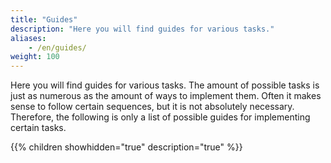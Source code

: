 ```yaml
---
title: "Guides"
description: "Here you will find guides for various tasks."
aliases:
    - /en/guides/
weight: 100
---
```


Here you will find guides for various tasks. The amount of possible tasks is just as numerous as the amount of ways to
implement them. Often it makes sense to follow certain sequences, but it is not absolutely necessary. Therefore, the 
following is only a list of possible guides for implementing certain tasks.

{{% children showhidden="true" description="true" %}}
